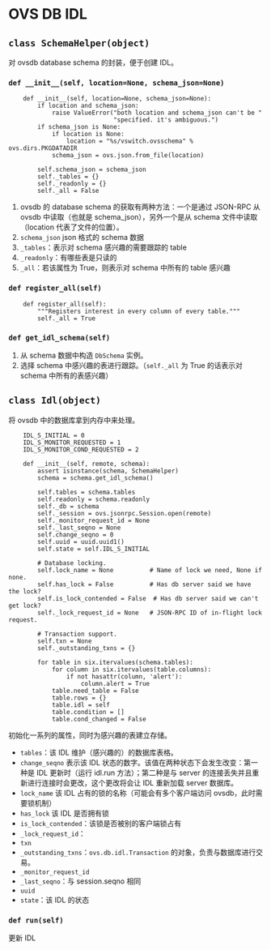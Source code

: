 # OVS DB IDL

## `class SchemaHelper(object)`

对 ovsdb database schema 的封装，便于创建 IDL。

### `def __init__(self, location=None, schema_json=None)`

```
    def __init__(self, location=None, schema_json=None):
        if location and schema_json:
            raise ValueError("both location and schema_json can't be "
                             "specified. it's ambiguous.")
        if schema_json is None:
            if location is None:
                location = "%s/vswitch.ovsschema" % ovs.dirs.PKGDATADIR
            schema_json = ovs.json.from_file(location)

        self.schema_json = schema_json
        self._tables = {}
        self._readonly = {}
        self._all = False
```

1. ovsdb 的 database schema 的获取有两种方法：一个是通过 JSON-RPC 从 ovsdb 中读取（也就是 schema_json），另外一个是从 schema 文件中读取（location 代表了文件的位置）。
2. `schema_json` json 格式的 schema 数据
3. `_tables`：表示对 schema 感兴趣的需要跟踪的 table
4. `_readonly`：有哪些表是只读的
5. `_all`：若该属性为 True，则表示对 schema 中所有的 table 感兴趣

### `def register_all(self)`

```
    def register_all(self):
        """Registers interest in every column of every table."""
        self._all = True
```

### `def get_idl_schema(self)`

1. 从 schema 数据中构造 `DbSchema` 实例。
2. 选择 schema 中感兴趣的表进行跟踪。（`self._all` 为 True 的话表示对 schema 中所有的表感兴趣）

## `class Idl(object)`

将 ovsdb 中的数据库拿到内存中来处理。

```
    IDL_S_INITIAL = 0
    IDL_S_MONITOR_REQUESTED = 1
    IDL_S_MONITOR_COND_REQUESTED = 2

    def __init__(self, remote, schema):
        assert isinstance(schema, SchemaHelper)
        schema = schema.get_idl_schema()

        self.tables = schema.tables
        self.readonly = schema.readonly
        self._db = schema
        self._session = ovs.jsonrpc.Session.open(remote)
        self._monitor_request_id = None
        self._last_seqno = None
        self.change_seqno = 0
        self.uuid = uuid.uuid1()
        self.state = self.IDL_S_INITIAL

        # Database locking.
        self.lock_name = None          # Name of lock we need, None if none.
        self.has_lock = False          # Has db server said we have the lock?
        self.is_lock_contended = False  # Has db server said we can't get lock?
        self._lock_request_id = None   # JSON-RPC ID of in-flight lock request.

        # Transaction support.
        self.txn = None
        self._outstanding_txns = {}

        for table in six.itervalues(schema.tables):
            for column in six.itervalues(table.columns):
                if not hasattr(column, 'alert'):
                    column.alert = True
            table.need_table = False
            table.rows = {}
            table.idl = self
            table.condition = []
            table.cond_changed = False
```

初始化一系列的属性，同时为感兴趣的表建立存储。

* `tables`：该 IDL 维护（感兴趣的）的数据库表格。
* `change_seqno` 表示该 IDL 状态的数字。该值在两种状态下会发生改变：第一种是 IDL 更新时（运行 idl.run 方法）；第二种是与 server 的连接丢失并且重新进行连接时会更改，这个更改将会让 IDL 重新加载 server 数据库。
* `lock_name` 该 IDL 占有的锁的名称（可能会有多个客户端访问 ovsdb，此时需要锁机制）
* `has_lock` 该 IDL 是否拥有锁
* `is_lock_contended`：该锁是否被别的客户端锁占有
* `_lock_request_id`：
* `txn`
* `_outstanding_txns`：`ovs.db.idl.Transaction` 的对象，负责与数据库进行交易。
* `_monitor_request_id`
* `_last_seqno`：与 session.seqno 相同
* `uuid`
* `state`：该 IDL 的状态

### `def run(self)`

更新 IDL








